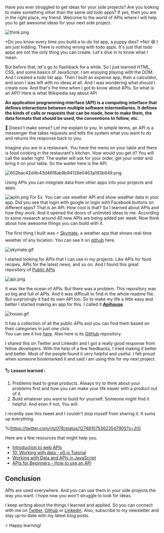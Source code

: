 Have you ever struggled to get ideas for your side projects? Are you looking to make something other than the same old todo apps? If yes, then you are in the right place, my friend. Welcome to the world of APIs where I will help you to get awesome ideas for your next side project. 


![think.png](https://cdn.hashnode.com/res/hashnode/image/upload/v1592912841868/HEZ0D7GCL.png)


*Do you know every time you build a to-do list app, a puppy dies?
*No! 😅 I am just kidding. There is nothing wrong with todo apps. It's just that todo apps are not the only thing you can create. Let's dive in to know what I mean.

But before that, let's go to flashback for a while.
So I just learned HTML, CSS, and some basics of JavaScript. I am enjoying playing with the DOM. And I created a todo list app. Then I built an expense app, then a calculator, and soon I was left with no ideas at all. And I was wondering what should I create now. 
And that's the time when I got to know about APIs.  So what is an API? Here is what Wikipedia say about API


> 
**An application programming interface (API) is a computing interface that defines interactions between multiple software intermediaries. It defines the kinds of calls or requests that can be made, how to make them, the data formats that should be used, the conventions to follow, etc.**

🤯 Doesn't make sense? Let me explain to you.
In simple terms, an API is a messenger that takes requests and tells the system what you want to do and returns the response back to you.

Imagine you are in a restaurant. You have the menu on your table and there is food cooking in the restaurant's kitchen.  How would you get it?  You will call the waiter right. The waiter will ask for your order,  get your order and bring it on your table. So the waiter here is the API. 


![602bac42d4b43d46f8ab9b94128e0463a193b649.png](https://cdn.hashnode.com/res/hashnode/image/upload/v1592900437811/G6j_F_xdv.png)



Using APIs you can integrate data from other apps into your projects and apps. 

![apiin.png](https://cdn.hashnode.com/res/hashnode/image/upload/v1593081794408/i1RiETJF_.png)
For Ex.  You can use weather API and show weather data in your app. Did you see that login with google or login with Facebook buttons on different apps? That is an API.
How cool is that? So I learned about APIs and how they work. And it opened the doors of unlimited ideas to me. According to some research around 40 new APIs are being added per week. Now think about how awesome things you can build with it. 

The first thing I built was ⚡ [Skymate](https://skymate.now.sh), a weather app that shows real-time weather of any location. You can see it on [github](https://github.com/rutikwankhade/SkyMate) here. 

![skymate.gif](https://cdn.hashnode.com/res/hashnode/image/upload/v1593019263355/da7CzgXKC.gif)

I started looking for APIs that I can use in my projects. Like APIs for food recipes, APIs for the latest news, and so on. And I found this great repository of [Public APIs](https://github.com/public-apis/public-apis)


![api.png](https://cdn.hashnode.com/res/hashnode/image/upload/v1592901631093/tIqEUquuW.png)

It was like the ocean of APIs. But there was a problem. This repository was so big and full of APIs. And it was difficult to find in the whole readme file. But surprisingly it had its own API too. So to make my life a little easy and better I started making an app for this. I called it [**Apihouse**](https://apihouse.now.sh).


![house.gif](https://cdn.hashnode.com/res/hashnode/image/upload/v1593020198531/WylV4ws2k.gif)

It has a collection of all the public APIs and you can find them based on their categories in just one click.  
You can see it live [here](https://apihouse.now.sh). Also here is its [GitHub](https://github.com/rutikwankhade/Apihouse) repository.

I shared this on Twitter and Linkedin and I got a really good response from fellow developers.
With the help of a few feedbacks, I tried making it better and better. Most of the people found it very helpful and useful. I felt proud when someone bookmarked it and said I am using this for my next project.

#### 🏷 Lesson learned :


1.  Problems lead to great products. Always try to think about your problems first and how you can make your life easier with a product out of it.
2.  Build whatever you want to build for yourself. Someone might find it helpful. And even if not, You will.

I recently saw this tweet and I couldn't stop myself from sharing it. It sums up everything.

%[https://twitter.com/ritz078/status/1274810753623547905?s=20]

 Here are a few resources that might help you.
- [Introduction to web APIs](https://developer.mozilla.org/en-US/docs/Learn/JavaScript/Client-side_web_APIs/Introduction)
- [10: Working with data - p5.js Tutorial](https://www.youtube.com/playlist?list=PLRqwX-V7Uu6a-SQiI4RtIwuOrLJGnel0r)
- [Working with Data and APIs in JavaScript](https://www.youtube.com/playlist?list=PLRqwX-V7Uu6YxDKpFzf_2D84p0cyk4T7X)
- [APIs for Beginners - How to use an API ](https://youtu.be/GZvSYJDk-us)

## Conclusion
APIs are used everywhere. And you can use them in your side projects the way you want. I hope now you won't struggle to look for ideas. 

I keep writing about the things I learned and applied. So you can connect with me on [Twitter](https://twitter.com/WankhadeRutik), [Github](https://github.com/rutikwankhade)  or [Linkedin](https://www.linkedin.com/in/rutik-wankhade). Also, subscribe to my newsletter and stay up-to-date with my latest blog posts.

⚡ Happy learning!
